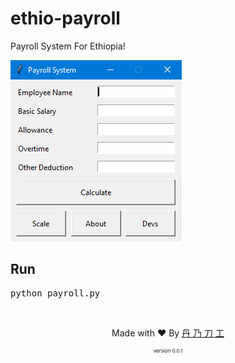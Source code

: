 # ethio-payroll
Payroll System For Ethiopia!

![Preview](https://raw.githubusercontent.com/abdigemechufufa/ethio-payroll/master/screenshot/preview.png)


## Run
<pre>
python payroll.py
</pre>

<br>
<p align="center">Made with ❤️ By <a href="https://t.me/abdigemechufufa"> 丹 乃 刀 工 </a></p>
<p align="center" style="font-size: 8px">version 0.0.1</p>